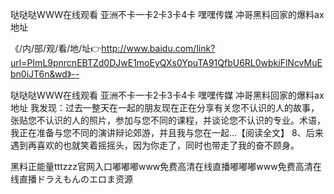 哒哒哒WWW在线观看
亚洲不卡一卡2卡3卡4卡
嘿嘿传媒
冲哥黑料回家的爆料ax地址


《/内/部/观/看/地/址👉http://www.baidu.com/link?url=PImL9pnrcnEBTZd0DJwE1moEyQXs0YpuTA91QfbU6RL0wbkiFlNcvMuEbn0iJT6n&wd》--

哒哒哒WWW在线观看
亚洲不卡一卡2卡3卡4卡
嘿嘿传媒
冲哥黑料回家的爆料ax地址
我发现：过去一整天在一起的朋友现在正在分享有关您不认识的人的故事，张贴您不认识的人的照片，参加与您不同的课程，并谈论您不认识的专业。术语，我正在准备与您不同的演讲辩论郊游，并且我与您在一起...【阅读全文】
	8、后来遇到再喜欢的也就笑着摇摇头，因为你走了，同时也带走了我的奋不顾身。





黑料正能量tttzzz官网入口嘟嘟嘟www免费高清在线直播嘟嘟嘟www免费高清在线直播ドラえもんのエロま资源
